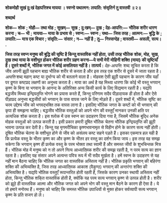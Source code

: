 **शोकमोहौ सुखं दु:खं देहापत्तिश्च मायया ।** **स्वप्नो यथात्मन: लयाति: संसृतिर्न तु वास्तवी ॥ २॥** 

**शब्दार्थ** 

**शोक—** **शोक** **; मोहौ—** **तथा मोह** **; सुखम्—** **सुख** **; दु:खम्—** **दुख** **; देह-आपत्ति:—** **भौतिक शरीर धारण करना** **; च—** **भी** **;** **मायया—** **माया के प्रभाव से** **; स्वप्न:—** **स्वप्न** **; यथा—** **जिस तरह** **; आत्मन:—** **बुद्धि के** **; लयाति:—** **मात्र एक विचार** **; संसृति:—** **संसार** **; न—** **नहीं है** **; तु—** **निस्सन्देह** **; वास्तवी—** **असली, सत्य।** **.** 

**जिस तरह स्वप्न मनुष्य की बुद्धि की सृष्टि है किन्तु वास्तविक नहीं होता, उसी तरह भौतिक** **शोक, मोह, सुख, दुख तथा माया के वशीभूत होकर भौतिक शरीर ग्रहण करना—ये सभी मेरी** **मोहिनी शक्ति (माया) की सृष्टियाँ हैं। दूसरे शब्दों में, भौतिक जगत में कोई असलियत नहीं है।** **तात्पर्य :** *देह-आपत्ति:* शब्द सूचित करता है कि जीव अपनी झूठी पहचान बाह्य भौतिक शरीर से करता है और इस तरह एक शरीर से दूसरे में जाता रहता है। *आपत्ति* शब्द महान् कष्ट या दुर्भाग्य को भी बतलाने वाला है। मोहवश ऐसी झूठी पहचान के कारण जीव यहाँ पर वॢणत कष्टप्रद लक्षणों का अनुभव करता है। माया का अर्थ है यह मिथ्या धारणा कि कोई भी वस्तु भगवान् कृष्ण के बिना या भगवान् के आनन्द के अतिरिक्त अन्य किसी कार्य के लिए विद्यमान रहती है। यद्यपि बद्धजीव मिथ्या इन्द्रियतृप्ति भोगने का प्रयास करते हैं, किन्तु परिणाम सदैव पीड़ादायक ही होता है और ऐसे पीड़ाप्रद अनुभव बद्धजीवों को भगवान् के पास वापस जाने के लिए मोड़ते हैं। दूसरे शब्दों में, भौतिक सृष्टि का चरम उद्देश्य जीव को भगवद्भक्ति तक वापस लाना है। इसलिए भौतिक जगत के कष्टों को भी भगवान् की कृपा ही समझना चाहिए। बद्धजीव भौतिक वस्तुओं को अपने भोग की वस्तुएँ मानकर उनकी क्षति पर अत्यधिक शोक करता है। इस श्लोक में उस स्वप्न का उदाहरण दिया गया है, जिसमें भौतिक बुदि्ध अनेक मोहक वस्तुओं को उत्पन्न करती है। इसी प्रकार हमारी दूषित भौतिक चेतना भौतिक इन्द्रियतृप्ति की झूठी भावना उत्पन्न कर देती है। किन्तु यह मृगमरीचिका कृष्णभावनामृत से विहीन होने के कारण सत्य नहीं होती। दूषित भौतिक चेतना के वशीभूत होने से जीव को असंलय कष्ट सहने पड़ते हैं। इसका एकमात्र हल यही है कि प्रत्येक वस्तु के भीतर कृष्ण का और कृष्ण के भीतर हर वस्तु का दर्शन किया जाय। इस तरह वह समझ सकेगा कि भगवान् कृष्ण ही प्रत्येक वस्तु के परम भोक्ता तथा स्वामी हैं और समस्त जीवों के शुभचिन्तक मित्र हैं। भौतिक मोह में मनुष्य को न तो अपने नित्य आध्याति्मक शरीर की समझ रहती है, न परम सत्य का ज्ञान रहता है। इसलिए यह संसार अपने अत्यन्त पवित्र रूप में भी सदैव मूर्खता है। हमें स्वप्न के उदाहरण से यह नहीं मान बैठना चाहिए कि भौतिक जगत का वास्तविक अस्तित्व नहीं है। भौतिक प्रकृति भगवान् की बहिरंगा शक्ति की अभिव्यक्ति है, जिस तरह आध्याति्मक आकाश (वैकुण्ठ) भगवान् की अन्तरंगा शक्ति की अभिव्यक्ति है। यद्यपि भौतिक वस्तुएँ रूपान्तरित होती रहती हैं, जिसके कारण उनका स्थायी अस्तित्व नहीं होता, किन्तु भौतिक शकि्त वास्तविक होती है, क्योंकि यह परम सत्य भगवान् कृष्ण से उत्पन्न होती है। शरीर को झूठे ही वास्तविक आत्मा और भौतिक जगत को अपने भोग की वस्तु मान बैठने के कारण ही ऐसा है। ये तो हमारे मनोरथ हैं। मनुष्य को चाहिए कि समस्त भौतिक उपाधियों से मुक्त होकर सर्वव्यापी सत्य भगवान् कृष्ण के प्रति सजग हो ले।  